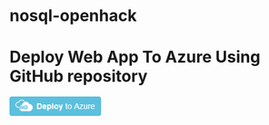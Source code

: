 # nosql-openhack
# Deploy Web App To Azure Using GitHub repository

<a href="https://portal.azure.com/#create/Microsoft.Template/uri/https%3A%2F%2Fraw.githubusercontent.com%2Fsolliancenet%2Fnosql-openhack%2Fmaster%2Fazuredeploy.json" rel="nofollow">
    <img src="https://raw.githubusercontent.com/Azure/azure-quickstart-templates/master/1-CONTRIBUTION-GUIDE/images/deploytoazure.png" style="max-width:100%;">
</a>
